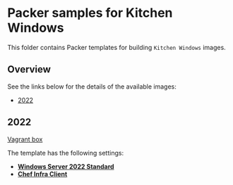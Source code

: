 # Packer samples for Kitchen Windows

This folder contains Packer templates for building `Kitchen Windows` images.

## Overview

See the links below for the details of the available images:

- [2022](#2022)

## 2022

[Vagrant box](https://portal.cloud.hashicorp.com/vagrant/discover/gusztavvargadr/kitchen-windows-2022)  

The template has the following settings:

- [**Windows Server 2022 Standard**](../windows-server/README.md#2022-standard)
- [**Chef Infra Client**](https://docs.chef.io/chef_client_overview/)
